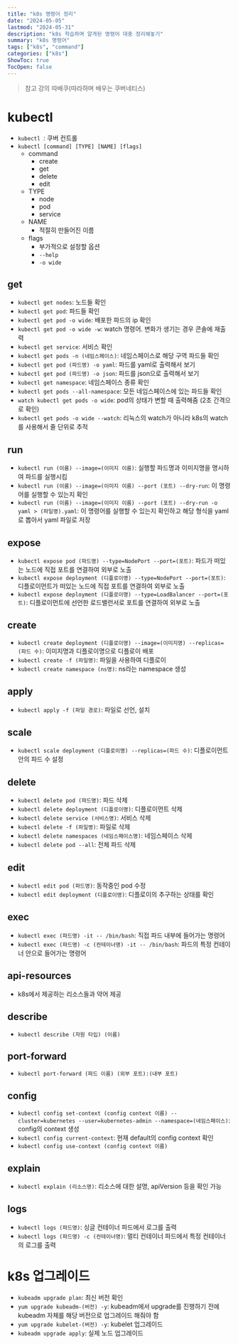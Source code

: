 ```yaml
---
title: "k8s 명령어 정리"
date: "2024-05-05"
lastmod: "2024-05-31"
description: "k8s 학습하며 알게된 명령어 대충 정리해놓기"
summary: "k8s 명령어"
tags: ["k8s", "command"]
categories: ["k8s"]
ShowToc: true
TocOpen: false
---
```


> 참고 강의
> 따배쿠(따라하며 배우는 쿠버네티스)

# kubectl
- `kubectl `: 쿠버 컨트롤
- `kubectl [command] [TYPE] [NAME] [flags]`
  - command
    - create
    - get
    - delete
    - edit
  - TYPE
    - node
    - pod
    - service
  - NAME
    - 적절히 만들어진 이름
  - flags
    - 부가적으로 설정할 옵션
    - `--help`
    - `-o wide`

## get
- `kubectl get nodes`: 노드들 확인
- `kubectl get pod`: 파드들 확인
- `kubectl get pod -o wide`: 배포한 파드의 ip 확인
- `kubectl get pod -o wide -w`: watch 명령어. 변화가 생기는 경우 콘솔에 재출력
- `kubectl get service`: 서비스 확인
- `kubectl get pods -n (네임스페이스)`: 네임스페이스로 해당 구역 파드들 확인
- `kubectl get pod (파드명) -o yaml`: 파드를 yaml로 출력해서 보기
- `kubectl get pod (파드명) -o json`: 파드를 json으로 출력해서 보기
- `kubectl get namespace`: 네임스페이스 종류 확인
- `kubectl get pods --all-namespace`: 모든 네임스페이스에 있는 파드들 확인 
- `watch kubectl get pods -o wide`: pod의 상태가 변할 때 출력해줌 (2초 간격으로 확인)
- `kubectl get pods -o wide --watch`: 리눅스의 watch가 아니라 k8s의 watch를 사용해서 줄 단위로 추적

## run
- `kubectl run (이름) --image=(이미지 이름)`: 실행할 파드명과 이미지명을 명시하여 파드를 실행시킴
- `kubectl run (이름) --image=(이미지 이름) --port (포트) --dry-run`: 이 명령어를 실행할 수 있는지 확인
- `kubectl run (이름) --image=(이미지 이름) --port (포트) --dry-run -o yaml > (파일명).yaml`: 이 명령어를 실행할 수 있는지 확인하고 해당 형식을 yaml로 뽑아서 yaml 파일로 저장
 

## expose
- `kubectl expose pod (파드명) --type=NodePort --port=(포트)`: 파드가 떠있는 노드에 직접 포트를 연결하여 외부로 노출
- `kubectl expose deployment (디플로이명) --type=NodePort --port=(포트)`: 디플로이먼트가 떠있는 노드에 직접 포트를 연결하여 외부로 노출
- `kubectl expose deployment (디플로이명) --type=LoadBalancer --port=(포트)`: 디플로이먼트에 선언한 로드밸런서로 포트를 연결하여 외부로 노출

## create
- `kubectl create deployment (디플로이명) --image=(이미지명) --replicas=(파드 수)`: 이미지명과 디플로이명으로 디플로이 배포
- `kubectl create -f (파일명)`: 파일을 사용하여 디플로이
- `kubectl create namespace (ns명)`: ns라는 namespace 생성

## apply
- `kubectl apply -f (파일 경로)`: 파일로 선언, 설치

## scale
- `kubectl scale deployment (디플로이명) --replicas=(파드 수)`: 디플로이먼트 안의 파드 수 설정

## delete
- `kubectl delete pod (파드명)`: 파드 삭제
- `kubectl delete deployment (디플로이명)`: 디플로이먼트 삭제
- `kubectl delete service (서비스명)`: 서비스 삭제
- `kubectl delete -f (파일명)`: 파일로 삭제
- `kubectl delete namespaces (네임스페이스명)`: 네임스페이스 삭제
- `kubectl delete pod --all`: 전체 파드 삭제

## edit
- `kubectl edit pod (파드명)`: 동작중인 pod 수정
- `kubectl edit deployment (디플로이명)`: 디플로이의 추구하는 상태를 확인

## exec
- `kubectl exec (파드명) -it -- /bin/bash`: 직접 파드 내부에 들어가는 명령어
- `kubectl exec (파드명) -c (컨테이너명) -it -- /bin/bash`: 파드의 특정 컨테이너 안으로 들어가는 명령어

## api-resources
- k8s에서 제공하는 리소스들과 약어 제공

## describe
- `kubectl describe (자원 타입) (이름)`

## port-forward
- `kubectl port-forward (파드 이름) (외부 포트):(내부 포트)`

## config
- `kubectl config set-context (config context 이름) --cluster=kubernetes --user=kubernetes-admin --namespace=(네임스페이스)`: config의 context 생성
- `kubectl config current-context`: 현재 default의 config context 확인
- `kubectl config use-context (config context 이름)`

## explain
- `kubectl explain (리소스명)`: 리소스에 대한 설명, apiVersion 등을 확인 가능

## logs
- `kubectl logs (파드명)`: 싱글 컨테이너 파드에서 로그를 출력
- `kubectl logs (파드명) -c (컨테이너명)`: 멀티 컨테이너 파드에서 특정 컨테이너의 로그를 출력

# k8s 업그레이드
- `kubeadm upgrade plan`: 최신 버전 확인
-  `yum upgrade kubeadm-(버전) -y`: kubeadm에서 upgrade를 진행하기 전에 kubeadm 자체를 해당 버전으로 업그레이드 해줘야 함
- `yum upgrade kubelet-(버전) -y`: kubelet 업그레이드
- `kubeadm upgrade apply`: 실제 노드 업그레이드
